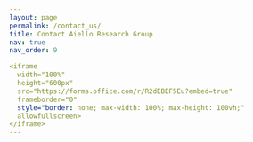 ```yaml
---
layout: page
permalink: /contact_us/
title: Contact Aiello Research Group
nav: true
nav_order: 9

<iframe 
  width="100%" 
  height="600px" 
  src="https://forms.office.com/r/R2dEBEF5Eu?embed=true" 
  frameborder="0" 
  style="border: none; max-width: 100%; max-height: 100vh;" 
  allowfullscreen>
</iframe>
---
```




